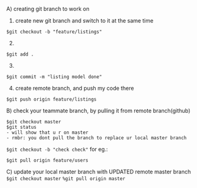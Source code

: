 A) creating git branch to work on
1) create new git branch and switch to it at the same time
```
$git checkout -b "feature/listings"
```
2)
```
$git add .
```
3)
```
$git commit -m "listing model done"
```
4) create remote branch, and push my code there
```
$git push origin feature/listings
```



B) check your teammate branch, by pulling it from remote branch(github)

```
$git checkout master
$git status
- will show that u r on master
- rmbr: you dont pull the branch to replace ur local master branch
```

```$git checkout -b "check check"```
for eg.:
```
$git pull origin feature/users
```

C) update your local master branch with UPDATED remote master branch
```$git checkout master```
```%git pull origin master ```

